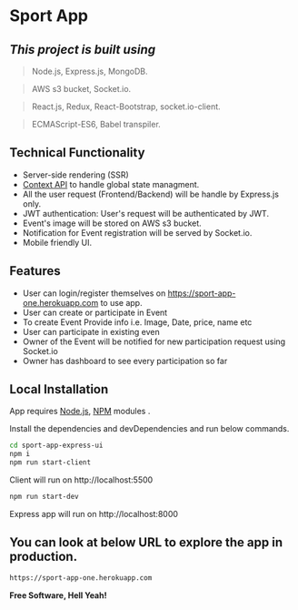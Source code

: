 # Sport App
## _This project is built using_
> Node.js, Express.js, MongoDB.

> AWS s3 bucket, Socket.io.

> React.js, Redux, React-Bootstrap, socket.io-client.

> ECMAScript-ES6, Babel transpiler.

## Technical Functionality

- Server-side rendering (SSR)
- [Context API](https://reactjs.org/docs/context.html) to handle global state managment.
- All the user request (Frontend/Backend) will be handle by Express.js only.
- JWT authentication: User's request will be authenticated by JWT.
- Event's image will be stored on AWS s3 bucket.
- Notification for Event registration will be served by Socket.io.
- Mobile friendly UI.

## Features

- User can login/register themselves on https://sport-app-one.herokuapp.com to use app.
- User can create or participate in Event
- To create Event Provide info i.e. Image, Date, price, name etc
- User can participate in existing even
- Owner of the Event will be notified for new participation request using Socket.io
- Owner has dashboard to see every participation so far 

## Local Installation

App requires [Node.js](https://nodejs.org/), [NPM](https://www.npmjs.com/) modules .

Install the dependencies and devDependencies and run below commands.

```sh
cd sport-app-express-ui
npm i
npm run start-client
```
Client will run on http://localhost:5500

```sh
npm run start-dev
```
Express app will run on http://localhost:8000


## You can look at below URL to explore the app in production.

```sh
https://sport-app-one.herokuapp.com
```

**Free Software, Hell Yeah!**
